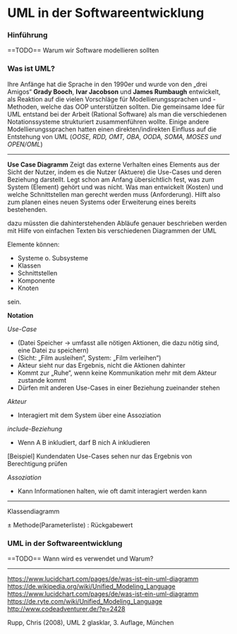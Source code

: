 # UML in der Softwareentwicklung

### Hinführung

==TODO==
Warum wir Software modellieren sollten

### Was ist UML?

Ihre Anfänge hat die Sprache in den 1990er und wurde von den „drei Amigos“ **Grady Booch**, **Ivar Jacobson** und **James Rumbaugh** entwickelt, als Reaktion auf die vielen Vorschläge für Modellierungssprachen und -Methoden, welche das OOP unterstützen sollten. Die gemeinsame Idee für UML entstand bei der Arbeit (Rational Software) als man die verschiedenen Notationssysteme strukturiert zusammenführen wollte.
Einige andere Modellierungssprachen hatten einen direkten/indirekten Einfluss auf die Entstehung von UML (_OOSE, RDD, OMT, OBA, OODA, SOMA, MOSES und OPEN/OML_)

---

**Use Case Diagramm**
Zeigt das externe Verhalten eines Elements aus der Sicht der Nutzer, indem es die Nutzer (Aktuere) die Use-Cases und deren Beziehung darstellt.
Legt schon am Anfang übersichtlich fest, was zum System (Element) gehört und was nicht. Was man entwickelt (Kosten) und welche Schnittstellen man gerecht werden muss (Anforderung).
Hilft also zum planen eines neuen Systems oder Erweiterung eines bereits bestehenden.

dazu müssten die dahinterstehenden Abläufe genauer beschrieben werden mit Hilfe von einfachen Texten bis verschiedenen Diagrammen der UML

Elemente können:

- Systeme o. Subsysteme
- Klassen
- Schnittstellen
- Komponente
- Knoten

sein.

**Notation**

_Use-Case_

- (Datei Speicher -> umfasst alle nötigen Aktionen, die dazu nötig sind, eine Datei zu speichern)
- (Sicht: „Film ausleihen“, System: „Film verleihen“)
- Akteur sieht nur das Ergebnis, nicht die Aktionen dahinter
- Kommt zur „Ruhe“, wenn keine Kommunikation mehr mit dem Akteur zustande kommt
- Dürfen mit anderen Use-Cases in einer Beziehung zueinander stehen

_Akteur_

- Interagiert mit dem System über eine Assoziation

_include-Beziehung_

- Wenn A B inkludiert, darf B nich A inkludieren

[Beispiel] Kundendaten Use-Cases sehen nur das Ergebnis von Berechtigung prüfen

_Assoziation_
- Kann Informationen halten, wie oft damit interagiert werden kann
---

Klassendiagramm

± Methode(Parameterliste) : Rückgabewert

### UML in der Softwareentwicklung

==TODO== Wann wird es verwendet und Warum?

---

https://www.lucidchart.com/pages/de/was-ist-ein-uml-diagramm
https://de.wikipedia.org/wiki/Unified_Modeling_Language
https://www.lucidchart.com/pages/de/was-ist-ein-uml-diagramm
https://de.ryte.com/wiki/Unified_Modeling_Language
http://www.codeadventurer.de/?p=2428

Rupp, Chris (2008), UML 2 glasklar, 3. Auflage, München
